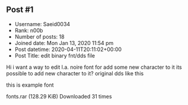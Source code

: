 ## Post #1
- Username: Saeid0034
- Rank: n00b
- Number of posts: 18
- Joined date: Mon Jan 13, 2020 11:54 pm
- Post datetime: 2020-04-11T20:11:02+00:00
- Post Title: edit binary fnt/dds file

Hi i want a way to edit l.a. noire font for add some new character to it
its possible to add new character to it?
original dds like this


this is example font


 fonts.rar
(128.29 KiB) Downloaded 31 times
